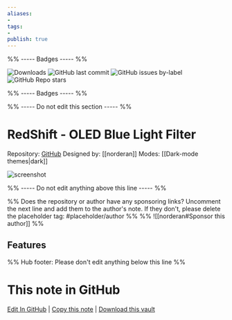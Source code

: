 ```yaml
---
aliases:
- 
tags: 
- 
publish: true
---
```


%% ----- Badges ----- %%

![Downloads](https://img.shields.io/badge/downloads-209-573E7A?style=for-the-badge&logo=)
![GitHub last commit](https://img.shields.io/github/last-commit/norderan/RedShift-obsidian-theme?color=573E7A&label=last%20update&logo=github&style=for-the-badge)
![GitHub issues by-label](https://img.shields.io/github/issues/norderan/RedShift-obsidian-theme/help%20wanted?color=573E7A&logo=github&style=for-the-badge) 
![GitHub Repo stars](https://img.shields.io/github/stars/norderan/RedShift-obsidian-theme?color=573E7A&logo=github&style=for-the-badge)

%% ----- Badges ----- %%

%% ----- Do not edit this section ----- %%

# RedShift - OLED Blue Light Filter

Repository: [GitHub](https://github.com/norderan/RedShift-obsidian-theme)
Designed by: [[norderan]]
Modes: [[Dark-mode themes|dark]]



![screenshot](https://github.com/norderan/RedShift-obsidian-theme/raw/HEAD/screenshot.png)

%% ----- Do not edit anything above this line ----- %% 

%% Does the repository or author have any sponsoring links? Uncomment the next line and add them to the author's note. If they don't, please delete the placeholder tag: #placeholder/author %%
%% ![[norderan#Sponsor this author]] %%


## Features



%% Hub footer: Please don't edit anything below this line %%

# This note in GitHub

<span class="git-footer">[Edit In GitHub](https://github.dev/obsidian-community/obsidian-hub/blob/main/02%20-%20Community%20Expansions/02.05%20All%20Community%20Expansions/Themes/RedShift%20-%20OLED%20Blue%20Light%20Filter.md "git-hub-edit-note") | [Copy this note](https://raw.githubusercontent.com/obsidian-community/obsidian-hub/main/02%20-%20Community%20Expansions/02.05%20All%20Community%20Expansions/Themes/RedShift%20-%20OLED%20Blue%20Light%20Filter.md "git-hub-copy-note") | [Download this vault](https://github.com/obsidian-community/obsidian-hub/archive/refs/heads/main.zip "git-hub-download-vault") </span>
